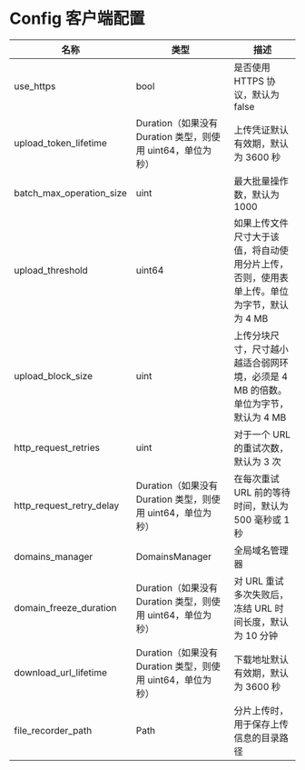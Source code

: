 # Config 客户端配置

| 名称                     | 类型                                                        | 描述                                                         |
| ------------------------ | ----------------------------------------------------------- | ------------------------------------------------------------ |
| use_https                | bool                                                        | 是否使用 HTTPS 协议，默认为 false                            |
| upload_token_lifetime    | Duration（如果没有 Duration 类型，则使用 uint64，单位为秒） | 上传凭证默认有效期，默认为 3600 秒                           |
| batch_max_operation_size | uint                                                        | 最大批量操作数，默认为 1000                                  |
| upload_threshold         | uint64                                                      | 如果上传文件尺寸大于该值，将自动使用分片上传，否则，使用表单上传。单位为字节，默认为 4 MB |
| upload_block_size        | uint                                                        | 上传分块尺寸，尺寸越小越适合弱网环境，必须是 4 MB 的倍数。单位为字节，默认为 4 MB |
| http_request_retries     | uint                                                        | 对于一个 URL 的重试次数，默认为 3 次                         |
| http_request_retry_delay | Duration（如果没有 Duration 类型，则使用 uint64，单位为秒） | 在每次重试 URL 前的等待时间，默认为 500 毫秒或 1 秒          |
| domains_manager          | DomainsManager                                              | 全局域名管理器                                               |
| domain_freeze_duration   | Duration（如果没有 Duration 类型，则使用 uint64，单位为秒） | 对 URL 重试多次失败后，冻结 URL 时间长度，默认为 10 分钟     |
| download_url_lifetime    | Duration（如果没有 Duration 类型，则使用 uint64，单位为秒） | 下载地址默认有效期，默认为 3600 秒                           |
| file_recorder_path       | Path                                                        | 分片上传时，用于保存上传信息的目录路径                       |
